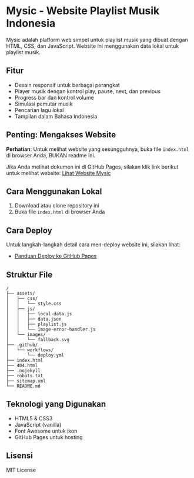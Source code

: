 # Mysic - Website Playlist Musik Indonesia

Mysic adalah platform web simpel untuk playlist musik yang dibuat dengan HTML, CSS, dan JavaScript. Website ini menggunakan data lokal untuk playlist musik.

## Fitur

- Desain responsif untuk berbagai perangkat
- Player musik dengan kontrol play, pause, next, dan previous
- Progress bar dan kontrol volume
- Simulasi pemutar musik
- Pencarian lagu lokal
- Tampilan dalam Bahasa Indonesia

## Penting: Mengakses Website

**Perhatian**: Untuk melihat website yang sesungguhnya, buka file `index.html` di browser Anda, BUKAN readme ini.

Jika Anda melihat dokumen ini di GitHub Pages, silakan klik link berikut untuk melihat website: [Lihat Website Mysic](./index.html)

## Cara Menggunakan Lokal

1. Download atau clone repository ini
2. Buka file `index.html` di browser Anda

## Cara Deploy

Untuk langkah-langkah detail cara men-deploy website ini, silakan lihat:
- [Panduan Deploy ke GitHub Pages](./GITHUB_PAGES.md)

## Struktur File

```
/
├── assets/
│   ├── css/
│   │   └── style.css
│   ├── js/
│   │   ├── local-data.js
│   │   ├── data.json
│   │   ├── playlist.js
│   │   └── image-error-handler.js
│   └── images/
│       └── fallback.svg
├── .github/
│   └── workflows/
│       └── deploy.yml
├── index.html
├── 404.html
├── .nojekyll
├── robots.txt
├── sitemap.xml
└── README.md
```

## Teknologi yang Digunakan

- HTML5 & CSS3
- JavaScript (vanilla)
- Font Awesome untuk ikon
- GitHub Pages untuk hosting

## Lisensi

MIT License 